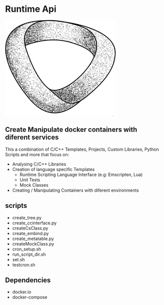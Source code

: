 # Runtime Api

![mobius](mobius.png)

## Create Manipulate docker containers with diferent services

This a combination of C/C++ Templates, Projects, Custom Libraries, Python Scripts and more that
focus on:

- Analysing C/C++ Libraries
- Creation of language specific Templates
    - Runtime Scripting Language Interface (e.g: Emscripten, Lua)
    - Unit Tests
    - Mock Classes
- Creating / Manipulating Containers with diferent environments

## scripts

- create_tree.py
- create_ccinterface.py
- createCsClass.py
- create_embind.py
- create_metatable.py
- createMockClass.py
- cron_setup.sh
- run_script_dir.sh
- set.sh
- testcron.sh

## Dependencies

- docker.io
- docker-compose
